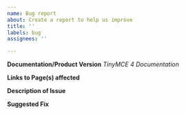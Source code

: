 ```yaml
---
name: Bug report
about: Create a report to help us improve
title: ''
labels: bug
assignees: ''

---
```


**Documentation/Product Version**
_TinyMCE 4 Documentation_

**Links to Page(s) affected**


**Description of Issue**


**Suggested Fix**

